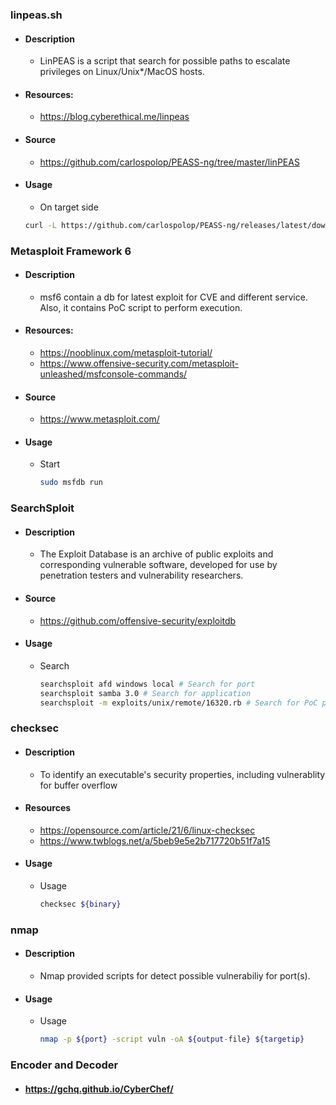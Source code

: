 ### linpeas.sh
- #### Description
  - LinPEAS is a script that search for possible paths to escalate privileges on Linux/Unix*/MacOS hosts. 
- #### Resources: 
  - https://blog.cyberethical.me/linpeas
- #### Source
  - https://github.com/carlospolop/PEASS-ng/tree/master/linPEAS
- #### Usage
  -  On target side
    ```bash
    curl -L https://github.com/carlospolop/PEASS-ng/releases/latest/download/linpeas.sh | sh
    ```

### Metasploit Framework 6
- #### Description
  - msf6 contain a db for latest exploit for CVE and different service. Also, it contains PoC script to perform execution.
- #### Resources: 
  - https://nooblinux.com/metasploit-tutorial/
  - https://www.offensive-security.com/metasploit-unleashed/msfconsole-commands/
- #### Source
  - https://www.metasploit.com/
- #### Usage
  - Start
    ```bash
    sudo msfdb run
    ```

### SearchSploit
- #### Description
  - The Exploit Database is an archive of public exploits and corresponding vulnerable software, developed for use by penetration testers and vulnerability researchers.
- #### Source
  - https://github.com/offensive-security/exploitdb
- #### Usage
  - Search
    ```bash
    searchsploit afd windows local # Search for port
    searchsploit samba 3.0 # Search for application
    searchsploit -m exploits/unix/remote/16320.rb # Search for PoC path
    ```

### checksec
- #### Description
  -  To identify an executable's security properties, including vulnerablity for buffer overflow
- #### Resources
  - https://opensource.com/article/21/6/linux-checksec
  - https://www.twblogs.net/a/5beb9e5e2b717720b51f7a15
- #### Usage
  - Usage
    ```bash
    checksec ${binary}
    ```

### nmap
- #### Description
  -  Nmap provided scripts for detect possible vulnerabiliy for port(s).
- #### Usage
  - Usage
    ```bash
    nmap -p ${port} -script vuln -oA ${output-file} ${targetip}
    ```
### Encoder and Decoder
- #### https://gchq.github.io/CyberChef/
